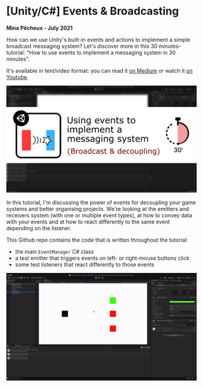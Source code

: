 # [Unity/C#] Events & Broadcasting

**Mina Pêcheux - July 2021**

How can we use Unity's built-in events and actions to implement a simple broadcast messaging system? Let's discover more in this 30 minutes-tutorial: "How to use events to implement a messaging system in 30 minutes".

It's available in text/video format: you can read it [on Medium](https://medium.com/geekculture/how-to-use-events-to-implement-a-messaging-system-in-unity-c-342ab4806d53) or watch it [on Youtube](https://www.youtube.com/watch?v=EvqdcyTgZNg).

![thumbnail](imgs/thumbnail.png)

In this tutorial, I'm discussing the power of events for decoupling your game systems and better organising projects. We're looking at the emitters and receivers system (with one or multiple event types), at how to convey data with your events and at how to react differently to the same event depending on the listener.

This Github repo contains the code that is written throughout the tutorial:

- the main `EventManager` C# class
- a test emitter that triggers events on left- or right-mouse buttons click
- some test listeners that react differently to those events

![demo](imgs/demo.gif)
